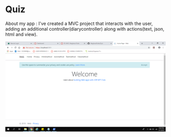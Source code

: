 # Quiz

About my app : I've created a MVC project that interacts with the user, adding an additional controller(diarycontroller) along with actions(text, json, html and view).

![app](https://github.com/MeghanaPutta/Quiz/blob/master/app.png)
